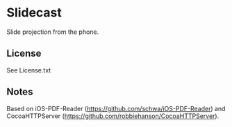 # Slidecast

Slide projection from the phone.

## License

See License.txt

## Notes

Based on iOS-PDF-Reader (https://github.com/schwa/iOS-PDF-Reader) and CocoaHTTPServer (https://github.com/robbiehanson/CocoaHTTPServer).
